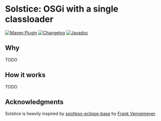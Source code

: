 # Solstice: OSGi with a single classloader

[![Maven Plugin](https://img.shields.io/maven-central/v/dev.equo.ide/solstice?color=blue&label=dev.equo.ide%3Asolstice)](https://search.maven.org/artifact/dev.equo.ide/solstice)
[![Changelog](https://img.shields.io/badge/changelog-here-blue)](CHANGELOG.md)
[![Javadoc](https://img.shields.io/badge/javadoc-here-blue)](https://javadoc.io/doc/dev.equo.ide/solstice)

## Why

TODO

## How it works

TODO

## Acknowledgments
Solstice is heavily inspired by [spotless-eclipse-base](https://github.com/diffplug/spotless/tree/main/_ext/eclipse-base) by [Frank Vennemeyer](https://github.com/fvgh).